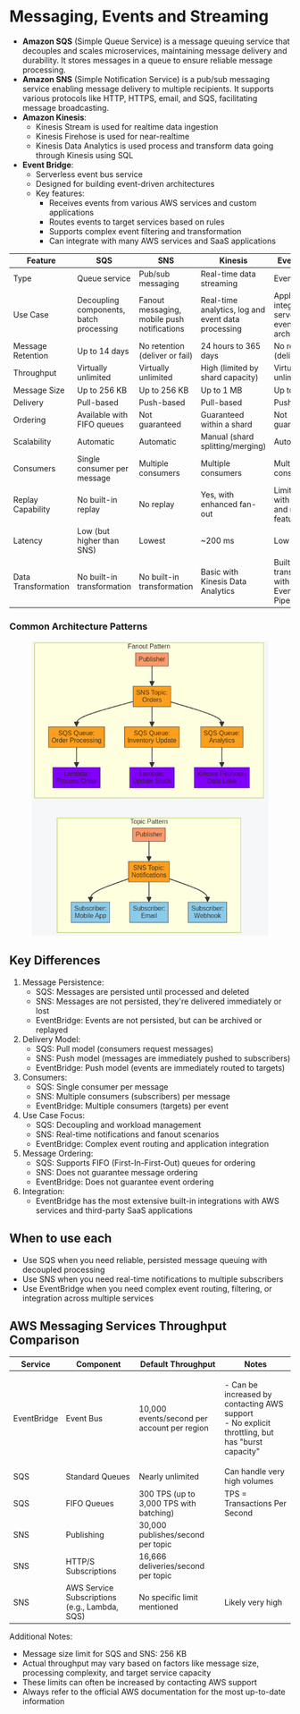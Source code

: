 # Messaging, Events and Streaming



* **Amazon SQS** (Simple Queue Service) is a message queuing service that decouples and scales microservices, maintaining message delivery and durability. It stores messages in a queue to ensure reliable message processing.
* **Amazon SNS** (Simple Notification Service) is a pub/sub messaging service enabling message delivery to multiple recipients. It supports various protocols like HTTP, HTTPS, email, and SQS, facilitating message broadcasting.
* **Amazon Kinesis**:
  * Kinesis Stream is used for realtime data ingestion&#x20;
  * Kinesis Firehose is used for near-realtime&#x20;
  * Kinesis Data Analytics is used process and transform data going through Kinesis using SQL
* **Event Bridge**:&#x20;
  * Serverless event bus service
  * Designed for building event-driven architectures
  * Key features:
    * Receives events from various AWS services and custom applications
    * Routes events to target services based on rules
    * Supports complex event filtering and transformation
    * Can integrate with many AWS services and SaaS applications

| Feature             | SQS                                     | SNS                                         | Kinesis                                            | EventBridge                                                    |
| ------------------- | --------------------------------------- | ------------------------------------------- | -------------------------------------------------- | -------------------------------------------------------------- |
| Type                | Queue service                           | Pub/sub messaging                           | Real-time data streaming                           | Event bus                                                      |
| Use Case            | Decoupling components, batch processing | Fanout messaging, mobile push notifications | Real-time analytics, log and event data processing | Application integration, serverless event-driven architectures |
| Message Retention   | Up to 14 days                           | No retention (deliver or fail)              | 24 hours to 365 days                               | No retention (deliver or fail)                                 |
| Throughput          | Virtually unlimited                     | Virtually unlimited                         | High (limited by shard capacity)                   | Virtually unlimited                                            |
| Message Size        | Up to 256 KB                            | Up to 256 KB                                | Up to 1 MB                                         | Up to 256 KB                                                   |
| Delivery            | Pull-based                              | Push-based                                  | Pull-based                                         | Push-based                                                     |
| Ordering            | Available with FIFO queues              | Not guaranteed                              | Guaranteed within a shard                          | Not guaranteed                                                 |
| Scalability         | Automatic                               | Automatic                                   | Manual (shard splitting/merging)                   | Automatic                                                      |
| Consumers           | Single consumer per message             | Multiple consumers                          | Multiple consumers                                 | Multiple consumers                                             |
| Replay Capability   | No built-in replay                      | No replay                                   | Yes, with enhanced fan-out                         | Limited replay with archive and replay feature                 |
| Latency             | Low (but higher than SNS)               | Lowest                                      | \~200 ms                                           | Low                                                            |
| Data Transformation | No built-in transformation              | No built-in transformation                  | Basic with Kinesis Data Analytics                  | Built-in transformation with EventBridge Pipes                 |

### Common Architecture Patterns

<figure><img src="../../../.gitbook/assets/image (28) (1) (1) (1) (1) (1).png" alt=""><figcaption></figcaption></figure>

## Key Differences

1. Message Persistence:
   * SQS: Messages are persisted until processed and deleted
   * SNS: Messages are not persisted, they're delivered immediately or lost
   * EventBridge: Events are not persisted, but can be archived or replayed
2. Delivery Model:
   * SQS: Pull model (consumers request messages)
   * SNS: Push model (messages are immediately pushed to subscribers)
   * EventBridge: Push model (events are immediately routed to targets)
3. Consumers:
   * SQS: Single consumer per message
   * SNS: Multiple consumers (subscribers) per message
   * EventBridge: Multiple consumers (targets) per event
4. Use Case Focus:
   * SQS: Decoupling and workload management
   * SNS: Real-time notifications and fanout scenarios
   * EventBridge: Complex event routing and application integration
5. Message Ordering:
   * SQS: Supports FIFO (First-In-First-Out) queues for ordering
   * SNS: Does not guarantee message ordering
   * EventBridge: Does not guarantee event ordering
6. Integration:
   * EventBridge has the most extensive built-in integrations with AWS services and third-party SaaS applications

## When to use each

* Use SQS when you need reliable, persisted message queuing with decoupled processing
* Use SNS when you need real-time notifications to multiple subscribers
* Use EventBridge when you need complex event routing, filtering, or integration across multiple services



## AWS Messaging Services Throughput Comparison

| Service     | Component                                     | Default Throughput                          | Notes                                                                                                     |
| ----------- | --------------------------------------------- | ------------------------------------------- | --------------------------------------------------------------------------------------------------------- |
| EventBridge | Event Bus                                     | 10,000 events/second per account per region | <p>- Can be increased by contacting AWS support<br>- No explicit throttling, but has "burst capacity"</p> |
| SQS         | Standard Queues                               | Nearly unlimited                            | Can handle very high volumes                                                                              |
| SQS         | FIFO Queues                                   | 300 TPS (up to 3,000 TPS with batching)     | TPS = Transactions Per Second                                                                             |
| SNS         | Publishing                                    | 30,000 publishes/second per topic           |                                                                                                           |
| SNS         | HTTP/S Subscriptions                          | 16,666 deliveries/second per topic          |                                                                                                           |
| SNS         | AWS Service Subscriptions (e.g., Lambda, SQS) | No specific limit mentioned                 | Likely very high                                                                                          |

Additional Notes:

* Message size limit for SQS and SNS: 256 KB
* Actual throughput may vary based on factors like message size, processing complexity, and target service capacity
* These limits can often be increased by contacting AWS support
* Always refer to the official AWS documentation for the most up-to-date information
